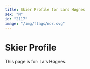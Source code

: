 ```yaml
---
title: Skier Profile for Lars Høgnes
sex: "M"
id: "2117"
image: "/img/flags/nor.svg" 
---
```


# Skier Profile

This page is for: Lars Høgnes.
    